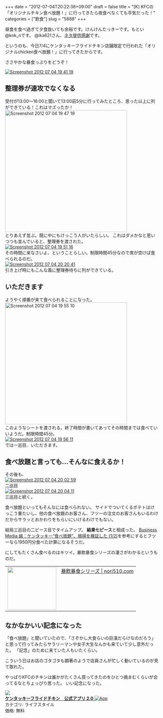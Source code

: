 +++
date = "2012-07-04T20:22:38+09:00"
draft = false
title = "[K] KFCの「オリジナルチキン食べ放題！」に行ってきたら夜食べなくても平気だった！"
categories = ["飲食"]
slug = "5888"
+++

昼食を食べ過ぎて夕食抜いても余裕です。けんけんたっきーです。もとい@knk_nです。
@ika621さん、<a href="http://twitter.com/#!/ika621/status/220335556163416067" target="_blank">ネタ提供感謝</a>です。

というのも、今日7/4にケンタッキーフライドチキン店舗限定で行われた「オリジナルchicken食べ放題！」に行ってきたからです。

ささやかな暴食っぷりをどうぞ！

<div class="center"><a href="http://knk-n.com.s3-website-ap-northeast-1.amazonaws.com/images/2012/07/screenshot_2012-07-04_19.41.19.jpg"><img src="http://knk-n.com.s3-website-ap-northeast-1.amazonaws.com/images/2012/07/screenshot_2012-07-04_19.41.19.jpg" alt="Screenshot 2012 07 04 19 41 19" title="screenshot_2012-07-04_19.41.19.jpg" border="0" width="" height="" /></a></div><!--more--><h2>整理券が速攻でなくなる</h2>
受付が13:00〜16:00と聞いて13:00前5分に行ってみたところ、思った以上に列ができている！これはマズったか！


<div class="center"><a href="http://knk-n.com.s3-website-ap-northeast-1.amazonaws.com/images/2012/07/screenshot_2012-07-04_19.47.19.jpg"><img src="http://knk-n.com.s3-website-ap-northeast-1.amazonaws.com/images/2012/07/screenshot_2012-07-04_19.47.19.jpg" alt="Screenshot 2012 07 04 19 47 19" title="screenshot_2012-07-04_19.47.19.jpg" border="0" width="400" height="" /></a></div>
とりあえず並ぶ。既に中にもけっこう人がいたらしい。
これはダメかなと思いつつも並んでいると、整理券を渡された。

<div class="center"><a href="http://knk-n.com.s3-website-ap-northeast-1.amazonaws.com/images/2012/07/screenshot_2012-07-04_19.51.16.jpg"><img src="http://knk-n.com.s3-website-ap-northeast-1.amazonaws.com/images/2012/07/screenshot_2012-07-04_19.51.16.jpg" alt="Screenshot 2012 07 04 19 51 16" title="screenshot_2012-07-04_19.51.16.jpg" border="0" width="" height="" /></a></div>その時間に来なさいよ、ということらしい。制限時間45分なので席が空けば食べられるのだ。

<div class="center"><a href="http://knk-n.com.s3-website-ap-northeast-1.amazonaws.com/images/2012/07/screenshot_2012-07-04_20.20.41.jpg"><img src="http://knk-n.com.s3-website-ap-northeast-1.amazonaws.com/images/2012/07/screenshot_2012-07-04_20.20.41.jpg" alt="Screenshot 2012 07 04 20 20 41" title="screenshot_2012-07-04_20.20.41.jpg" border="0" width="" height="" /></a></div>
引き上げ時にもこんな風に整理券待ちに列ができている。

<h2>いただきます</h2>
ようやく順番が来て食べられることになった。


<div class="center"><a href="http://knk-n.com.s3-website-ap-northeast-1.amazonaws.com/images/2012/07/screenshot_2012-07-04_19.55.10.jpg"><img src="http://knk-n.com.s3-website-ap-northeast-1.amazonaws.com/images/2012/07/screenshot_2012-07-04_19.55.10.jpg" alt="Screenshot 2012 07 04 19 55 10" title="screenshot_2012-07-04_19.55.10.jpg" border="0" width="400" height="" /></a></div>
このようなシートを渡される。終了時間が書いてあってその時間までは食べていいようだ。制限時間45分。

<div class="center"><a href="http://knk-n.com.s3-website-ap-northeast-1.amazonaws.com/images/2012/07/screenshot_2012-07-04_19.56.11.jpg"><img src="http://knk-n.com.s3-website-ap-northeast-1.amazonaws.com/images/2012/07/screenshot_2012-07-04_19.56.11.jpg" alt="Screenshot 2012 07 04 19 56 11" title="screenshot_2012-07-04_19.56.11.jpg" border="0" width="" height="" /></a></div>
では一巡目、いただきます。

<h2>食べ放題と言っても…そんなに食えるか！</h2>
その後も、
<div class="center"><a href="http://knk-n.com.s3-website-ap-northeast-1.amazonaws.com/images/2012/07/screenshot_2012-07-04_20.02.59.jpg"><img src="http://knk-n.com.s3-website-ap-northeast-1.amazonaws.com/images/2012/07/screenshot_2012-07-04_20.02.59.jpg" alt="Screenshot 2012 07 04 20 02 59" title="screenshot_2012-07-04_20.02.59.jpg" border="0" width="" height="" /></a></div>
二巡目

<div class="center"><a href="http://knk-n.com.s3-website-ap-northeast-1.amazonaws.com/images/2012/07/screenshot_2012-07-04_20.04.11.jpg"><img src="http://knk-n.com.s3-website-ap-northeast-1.amazonaws.com/images/2012/07/screenshot_2012-07-04_20.04.11.jpg" alt="Screenshot 2012 07 04 20 04 11" title="screenshot_2012-07-04_20.04.11.jpg" border="0" width="" height="" /></a></div>
三巡目と続く。

食べ放題といってもそんなには食べられない。
サイドでついてくるポテトはけっこう重たいし、他の食べ放題のお客さん、フツーの注文のお客さんもいるわけだからサラッとおかわりをもらいにいけるわけでもない。

結局三巡目の二ピース目でタイムアップ。
<strong>結果七ピース</strong>と相成った。
<a  href="http://bizmakoto.jp/makoto/articles/1207/04/news018.html" target="_blank">Business Media 誠：ケンタッキー“食べ放題”、損得を検証した (1/2)</a><script type="text/javascript">var url = "http://bizmakoto.jp/makoto/articles/1207/04/news018.html";</script><script src="http://api.b.st-hatena.com/entry.count?url=http://bizmakoto.jp/makoto/articles/1207/04/news018.html&callback=hatebTxt"></script>を参考にするとフツーなら1950円分食べた計算になるそうだ。

にしてもたくさん食べるのはキツイ。暴飲暴食シリーズの凄さがわかるというものだ。
<table width="100%"><td valign="top" width="160"><a href="http://nori510.com/archives/category/excessive-drinking-and-eating" target="_blank"><img border="0" src="http://capture.heartrails.com/160x140/border?http://nori510.com/archives/category/excessive-drinking-and-eating" alt="" width="160" height="140" /></a></td><td valign="top"><a  href="http://nori510.com/archives/category/excessive-drinking-and-eating" target="_blank">暴飲暴食シリーズ | nori510.com</a><script type="text/javascript">var url = "http://nori510.com/archives/category/excessive-drinking-and-eating";</script><script src="http://api.b.st-hatena.com/entry.count?url=http://nori510.com/archives/category/excessive-drinking-and-eating&callback=hatebTxt"></script>
</td>
</table>

<h2>なかなかいい記念になった</h2>
「食べ放題」と聞いていたので、「さぞかし大食らいの巨漢だらけなのだろう」と思って行ってみたらサラリーマンや女子大生なんかも来ていて少し意外だった。
「記念」のために来ていた人もいたくらい。

こういう日はお店のゴタゴタも顕著のようで店員さんが忙しく動いているのが見て取れた。

やっぱりKFCのチキンは誰かがたくさん買ってきたのをひとつ摘まむくらいが合ってるなとちょっぴり思った。
いい記念になった。

<table class="appstorehelper"><a href="http://itunes.apple.com/jp/app/kentakkifuraidochikin-gong/id519131315?mt=8&uo=4" rel="nofollow" target="_blank"><img class="appstorehelper_appicn" src="http://a3.mzstatic.com/us/r1000/103/Purple/v4/a1/91/2d/a1912dba-d2f8-0ed0-358a-88041cadfdb9/mza_1400901528878856631.jpg" /></a><div class="appstorehelper_text"><a href="http://itunes.apple.com/jp/app/kentakkifuraidochikin-gong/id519131315?mt=8&uo=4" rel="nofollow" target="_blank"><b>ケンタッキーフライドチキン　公式アプリ 2.0</b> <img alt="App" src="http://ax.phobos.apple.com.edgesuite.net/ja_jp/images/web/linkmaker/badge_appstore-sm.gif" style="vertical-align: text-bottom;" /></b></a><br />カテゴリ: ライフスタイル<br />価格: 無料<br clear="all" /></div>
</table>
